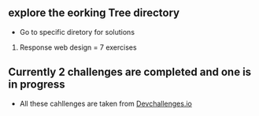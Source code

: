 ## explore the eorking Tree directory

* Go to specific diretory for solutions

1. Response web design = 7 exercises 

## Currently 2 challenges are completed and one is in progress

* All these cahllenges are taken from <a href="https://devchallenges.io/">Devchallenges.io </a>